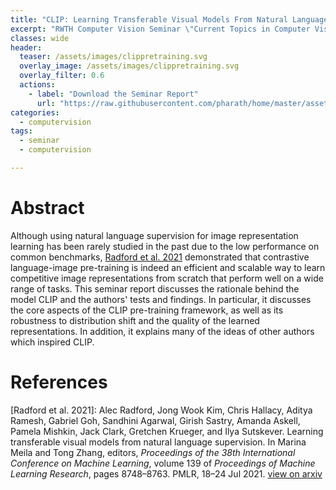 ```yaml
---
title: "CLIP: Learning Transferable Visual Models From Natural Language Supervision"
excerpt: "RWTH Computer Vision Seminar \"Current Topics in Computer Vision and Machine Learning\"."
classes: wide
header:
  teaser: /assets/images/clippretraining.svg
  overlay_image: /assets/images/clippretraining.svg
  overlay_filter: 0.6
  actions:
    - label: "Download the Seminar Report"
      url: "https://raw.githubusercontent.com/pharath/home/master/assets/pdfs/seminar_report_topic_05_CLIP_fourth.pdf"
categories:
  - computervision
tags:
  - seminar
  - computervision

---
```


# Abstract 

Although using natural language supervision for image representation learning has been rarely studied in the past due to the low performance on common benchmarks, [Radford et al. 2021](#CLIP) demonstrated that contrastive language-image pre-training is indeed an efficient and scalable way to learn competitive image representations from scratch that perform well on a wide range of tasks. This seminar report discusses the rationale behind the model CLIP and the authors' tests and findings. In particular, it discusses the core aspects of the CLIP pre-training framework, as well as its robustness to distribution shift and the quality of the learned representations. In addition, it explains many of the ideas of other authors which inspired CLIP.


# References

<a name="CLIP"></a> \[Radford et al. 2021\]: Alec Radford, Jong Wook Kim, Chris Hallacy, Aditya Ramesh, Gabriel Goh, Sandhini Agarwal, Girish Sastry, Amanda Askell, Pamela Mishkin, Jack Clark, Gretchen Krueger, and Ilya Sutskever. Learning transferable visual models from natural language supervision. In Marina Meila and Tong Zhang, editors, *Proceedings of the 38th International Conference on Machine Learning*, volume 139 of *Proceedings of Machine Learning Research*, pages 8748–8763. PMLR, 18–24 Jul 2021. [view on arxiv](https://arxiv.org/abs/2103.00020)
